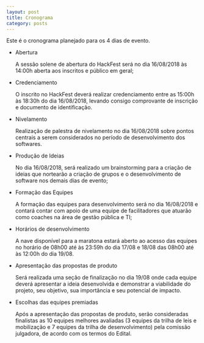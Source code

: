 ```yaml
---
layout: post
title: Cronograma
category: posts
---
```


Este é o cronograma planejado para os 4 dias de evento.

* Abertura 

   A sessão solene de abertura do HackFest será no dia 16/08/2018 às 14:00h aberta aos inscritos e público em geral;

* Credenciamento

   O inscrito no HackFest deverá realizar credenciamento entre as 15:00h às 18:30h do dia 16/08/2018, levando consigo comprovante de inscrição e documento de identificação.

* Nivelamento
   
   Realização de palestra de nivelamento no dia 16/08/2018 sobre pontos centrais a serem considerados no período de desenvolvimento dos softwares.

* Produção de Ideias

   No dia 16/08/2018, será realizado um brainstorming para a criação de ideias que nortearão a criação de grupos e o desenvolvimento de software nos demais dias de evento;

* Formação das Equipes

   A formação das equipes para desenvolvimento será no dia 16/08/2018 e contará contar com apoio de uma equipe de facilitadores que atuarão como coaches na área de gestão pública e TI;

* Horários de desenvolvimento

   A nave disponível para a maratona estará aberto ao acesso das equipes no horário de 08h00 até às 23:59h do dia 17/08 e 18/08 das 08h00 até às 12:00h do dia 19/08.

* Apresentação das propostas de produto

   Será realizada uma seção de finalização no dia 19/08 onde cada equipe deverá apresentar a ideia desenvolvida e demonstrar a viabilidade do projeto, seu objetivo, sua importância e seu potencial de impacto.

* Escolhas das equipes premiadas

   Após a apresentação das propostas de produto, serão consideradas finalistas as 10 equipes melhores avaliadas (3 equipes da trilha de leis e mobilização e 7 equipes da trilha de desenvolvimento) pela comissão julgadora, de acordo com os termos do Edital. 
